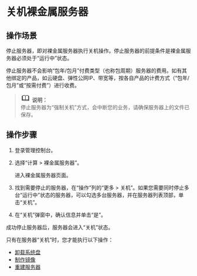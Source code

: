 # 关机裸金属服务器<a name="bms_umn_0012"></a>

## 操作场景<a name="section89140121163"></a>

停止服务器，即对裸金属服务器执行关机操作。停止服务器的前提条件是裸金属服务器必须处于“运行中”状态。

停止服务器不会影响“包年/包月”付费类型（也称包周期）服务器的费用。如有其他绑定的产品，如云硬盘、弹性公网IP、带宽等，按各自产品的计费方式（“包年/包月”或“按需付费”）进行收费。

>![](public_sys-resources/icon-note.gif) **说明：**   
>停止服务器为“强制关机”方式，会中断您的业务，请确保服务器上的文件已保存。  

## 操作步骤<a name="section1534145814619"></a>

1.  登录管理控制台。
2.  选择“计算 \> 裸金属服务器”。

    进入裸金属服务器页面。

3.  找到需要停止的服务器，在“操作”列的“更多 \> 关机”。如果您需要同时停止多台“运行中”状态的服务器，可以勾选多台服务器，并在服务器列表顶部，单击“关机”。
4.  在“关机”弹窗中，确认信息并单击“是”。

成功停止服务器后，服务器会进入“关机”状态。

只有在服务器“关机”时，您才能执行以下操作：

-   [卸载系统盘](卸载磁盘.md)
-   [制作镜像](通过裸金属服务器创建私有镜像.md)
-   [重建服务器](重建裸金属服务器.md)

